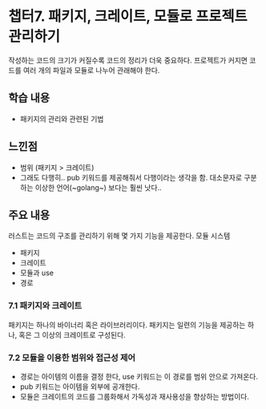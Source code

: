# 챕터7. 패키지, 크레이트, 모듈로 프로젝트 관리하기

작성하는 코드의 크기가 커질수록 코드의 정리가 더욱 중요하다.
프로젝트가 커지면 코드를 여러 개의 파일과 모듈로 나누어 관래해야 한다.

## 학습 내용
- 패키지의 관리와 관련된 기법

## 느낀점
- 범위 (패키지 > 크레이트)
- 그래도 다행히.. pub 키워드를 제공해줘서 다행이라는 생각을 함. 대소문자로 구분하는 이상한 언어(~golang~) 보다는 훨씬 낫다..

## 주요 내용
러스트는 코드의 구조를 관리하기 위해 몇 가지 기능을 제공한다.
모듈 시스템
- 패키지
- 크레이트
- 모듈과 use
- 경로

### 7.1 패키지와 크레이트
패키지는 하나의 바이너리 혹은 라이브러리이다.
패키지는 일련의 기능을 제공하는 하나, 혹은 그 이상의 크레이트로 구성된다.

### 7.2 모듈을 이용한 범위와 접근성 제어
- 경로는 아이템의 이름을 결정 한다, use 키워드는 이 경로를 범위 안으로 가져온다.
- pub 키워드는 아이템을 외부에 공개한다.
- 모듈은 크레이트의 코드를 그룹화해서 가독성과 재사용성을 향상하는 방법이다.
